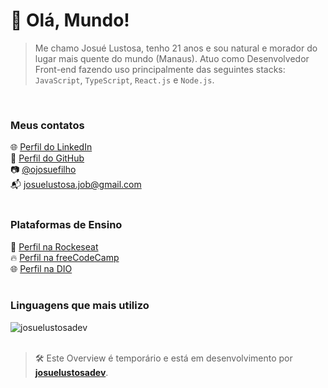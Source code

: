# :wave: Olá, Mundo!
> Me chamo Josué Lustosa, tenho 21 anos e sou natural e morador do lugar mais quente do mundo (Manaus). Atuo como Desenvolvedor Front-end fazendo uso principalmente das seguintes stacks: ``JavaScript``, ``TypeScript``, ``React.js`` e ``Node.js``.
<br>

### Meus contatos
:globe_with_meridians: [Perfil do LinkedIn](https://www.linkedin.com/in/josue-lustosa/) <br>
:octopus: [Perfil do GitHub](https://github.com/josuelustosadev) <br>
:camera: [@ojosuefilho](https://instagram.com/ojosuefilho) <br>
:mailbox_with_mail: josuelustosa.job@gmail.com
<br>
<br>

### Plataformas de Ensino
:rocket: [Perfil na Rockeseat](https://app.rocketseat.com.br/me/josuelustosa) <br>
:fire: [Perfil na freeCodeCamp](https://www.freecodecamp.org/josuelustosa) <br>
:globe_with_meridians: [Perfil na DIO](https://web.dio.me/users/josuelustosa_job)
<br>
<br>

### Linguagens que mais utilizo
<img align="center" src="https://github-readme-stats.vercel.app/api/top-langs?username=josuelustosadev&show_icons=true&locale=en&layout=compact" alt="josuelustosadev" />
<br>
<br>

> :hammer_and_wrench: Este Overview é temporário e está em desenvolvimento por **[josuelustosadev](https://github.com/josuelustosadev/)**.
